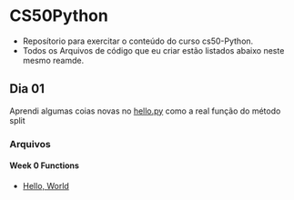 # CS50Python
- Reposítorio para exercitar o conteúdo do curso cs50-Python.
- Todos os Arquivos de código que eu criar estão listados abaixo neste mesmo reamde.
## Dia 01
Aprendi algumas coias novas no [hello.py](/hello.py) como a real função do método split
### Arquivos
#### Week 0 Functions
- [Hello, World](/hello.py)